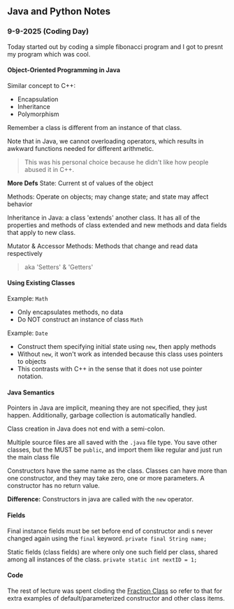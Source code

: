 ## Java and Python Notes
### 9-9-2025 (Coding Day)

Today started out by coding a simple fibonacci program and I got to presnt my program which was cool. 

#### Object-Oriented Programming in Java
Similar concept to C++:
* Encapsulation
* Inheritance
* Polymorphism

Remember a class is different from an instance of that class. 

Note that in Java, we cannot overloading operators, which results in awkward functions needed for different arithmetic.
> This was his personal choice because he didn't like how people abused it in C++.

**More Defs**
State: Current st of values of the object

Methods: Operate on objects; may change state; and state may affect behavior

Inheritance in Java: a class 'extends' another class. It has all of the properties and methods of class extended and new methods and data fields that apply to new class.

Mutator & Accessor Methods: Methods that change and read data respectively
> aka 'Setters' & 'Getters'

#### Using Existing Classes
Example: `Math`
* Only encapsulates methods, no data
* Do NOT construct an instance of class `Math`

Example: `Date`
* Construct them specifying initial state using `new`, then apply methods
* Without `new`, it won't work as intended because this class uses pointers to objects
* This contrasts with C++ in the sense that it does not use pointer notation.

#### Java Semantics
Pointers in Java are implicit, meaning they are not specified, they just happen. Additionally, garbage collection is automatically handled. 

Class creation in Java does not end with a semi-colon.

Multiple source files are all saved with the `.java` file type. You save other classes, but the MUST be `public`, and import them like regular and just run the main class file


Constructors have the same name as the class. Classes can have more than one constructor, and they may take zero, one or more parameters. A constructor has no return value.

**Difference:** Constructors in java are called with the `new` operator.

#### Fields
Final instance fields must be set before end of constructor andi s never changed again using the `final` keyword.
`private final String name;`

Static fields (class fields) are where only one such field per class, shared among all instances of the class.
`private static int nextID = 1;`

#### Code
The rest of lecture was spent cloding the [Fraction Class](./fraction.java) so refer to that for extra examples of default/parameterized constructor and other class items.



